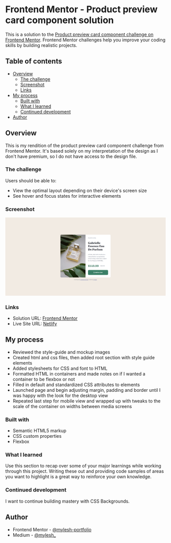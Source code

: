 # Frontend Mentor - Product preview card component solution

This is a solution to the [Product preview card component challenge on Frontend Mentor](https://www.frontendmentor.io/challenges/product-preview-card-component-GO7UmttRfa). Frontend Mentor challenges help you improve your coding skills by building realistic projects. 

## Table of contents

- [Overview](#overview)
  - [The challenge](#the-challenge)
  - [Screenshot](#screenshot)
  - [Links](#links)
- [My process](#my-process)
  - [Built with](#built-with)
  - [What I learned](#what-i-learned)
  - [Continued development](#continued-development)
- [Author](#author)

## Overview

This is my rendition of the product preview card component challenge from Frontend Mentor. It's based solely on my interpretation of the design as I don't have premium, so I do not have access to the design file.

### The challenge

Users should be able to:

- View the optimal layout depending on their device's screen size
- See hover and focus states for interactive elements

### Screenshot

![Screenshot](./images/screenshot.png)

### Links

- Solution URL: [Frontend Mentor](https://your-solution-url.com)
- Live Site URL: [Netlify](https://prod-preview-card-component-myles.netlify.app/)

## My process

- Reviewed the style-guide and mockup images
- Created html and css files, then added root section with style guide elements
- Added stylesheets for CSS and font to HTML
- Formatted HTML in containers and made notes on if I wanted a container to be flexbox or not
- Filled in default and standardized CSS attributes to elements
- Launched page and begin adjusting margin, padding and border until I was happy with the look for the desktop view
- Repeated last step for mobile view and wrapped up with tweaks to the scale of the container on widths between media screens

### Built with

- Semantic HTML5 markup
- CSS custom properties
- Flexbox

### What I learned

Use this section to recap over some of your major learnings while working through this project. Writing these out and providing code samples of areas you want to highlight is a great way to reinforce your own knowledge.

### Continued development

I want to continue building mastery with CSS Backgrounds.

## Author

- Frontend Mentor - [@mylesh-portfolio](https://www.frontendmentor.io/profile/myles-portfolio)
- Medium - [@mylesh_](https://medium.com/@mylesh_)
